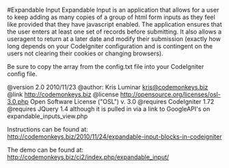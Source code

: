 #Expandable Input
Expandable Input is an application that allows for a user to keep adding as many copies of a group of html form inputs as they feel like provided that they have javascript enabled. The application ensures that the user enters at least one set of records before submitting.  It also allows a useragent to return at a later date and modify their submission (exactly how long depends on your CodeIgniter configuration and is contingent on the users not clearing their cookies or changing browsers).

Be sure to copy the array from the config.txt file into your CodeIgniter config file.

@version 2.0 2010/11/23
@author: Kris Luminar <kris@codemonkeys.biz>
@link http://codemonkeys.biz
@license http://opensource.org/licenses/osl-3.0.php Open Software License ("OSL") v. 3.0
@requires CodeIgniter 1.72
@requires JQuery 1.4 although it is pulled in via a link to GoogleAPI's on expandable_inputs_view.php

Instructions can be found at:
http://codemonkeys.biz/2010/11/24/expandable-input-blocks-in-codeigniter

The demo can be found at:
http://codemonkeys.biz/ci2/index.php/expandable_input/
